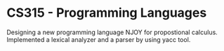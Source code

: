 # CS315 - Programming Languages
 
 Designing a new programming language NJOY for propostional calculus. 
 Implemented a lexical analyzer and a parser by using yacc tool.

